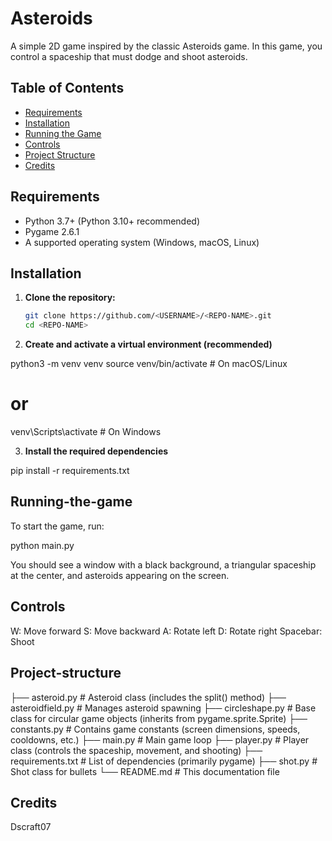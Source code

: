 # Asteroids

A simple 2D game inspired by the classic Asteroids game. In this game, you control a spaceship that must dodge and shoot asteroids.

## Table of Contents

- [Requirements](#requirements)
- [Installation](#installation)
- [Running the Game](#running-the-game)
- [Controls](#controls)
- [Project Structure](#project-structure)
- [Credits](#credits)

## Requirements

- Python 3.7+ (Python 3.10+ recommended)
- Pygame 2.6.1
- A supported operating system (Windows, macOS, Linux)

## Installation

1. **Clone the repository:**

   ```bash
   git clone https://github.com/<USERNAME>/<REPO-NAME>.git
   cd <REPO-NAME>

2. **Create and activate a virtual environment (recommended)**

python3 -m venv venv
source venv/bin/activate   # On macOS/Linux 
# or
venv\Scripts\activate      # On Windows

3. **Install the required dependencies**

pip install -r requirements.txt


## Running-the-game

To start the game, run:

python main.py

You should see a window with a black background, a triangular spaceship at the center, and asteroids appearing on the screen.

## Controls

W: Move forward
S: Move backward
A: Rotate left
D: Rotate right
Spacebar: Shoot

## Project-structure

├── asteroid.py       # Asteroid class (includes the split() method)
├── asteroidfield.py  # Manages asteroid spawning
├── circleshape.py    # Base class for circular game objects (inherits from pygame.sprite.Sprite)
├── constants.py      # Contains game constants (screen dimensions, speeds, cooldowns, etc.)
├── main.py           # Main game loop
├── player.py         # Player class (controls the spaceship, movement, and shooting)
├── requirements.txt  # List of dependencies (primarily pygame)
├── shot.py           # Shot class for bullets
└── README.md         # This documentation file
## Credits

Dscraft07